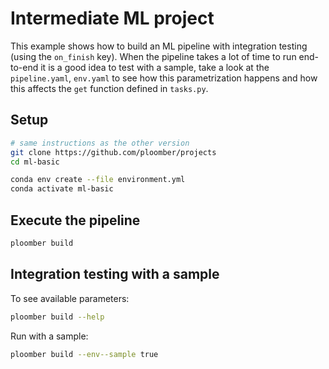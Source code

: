 # Intermediate ML project

This example shows how to build an ML pipeline with integration testing (using
the `on_finish` key). When the pipeline takes a lot of time to run end-to-end
it is a good idea to test with a sample, take a look at the `pipeline.yaml`,
`env.yaml` to see how this parametrization happens and how this affects the
`get` function defined in `tasks.py`.

## Setup

~~~bash
# same instructions as the other version
git clone https://github.com/ploomber/projects
cd ml-basic

conda env create --file environment.yml
conda activate ml-basic
~~~

## Execute the pipeline

```bash tags=["bash"]
ploomber build
```

## Integration testing with a sample

To see available parameters:

```bash tags=["bash"]
ploomber build --help
```

Run with a sample:

```bash tags=["bash"]
ploomber build --env--sample true 
```
